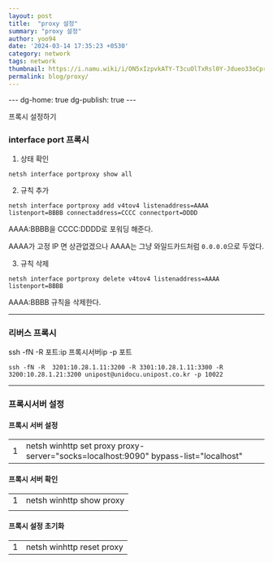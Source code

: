 ```yaml
---
layout: post
title:  "proxy 설정"
summary: "proxy 설정"
author: yoo94
date: '2024-03-14 17:35:23 +0530'
category: network
tags: network
thumbnail: https://i.namu.wiki/i/ON5xIzpvkATY-T3cuOlTxRsl0Y-Jdueo33oCpr6boBqL40lCB2j7QR9ITN3u6U1Mp4DaMrFwk15pU35jaKUm2nEa-DMP2B6lGPyfpsXwIYSsJqs2jh3S8Lo3UeNNkagzemIHiAT2W4eBACDKFMNMrA.webp
permalink: blog/proxy/
---
```


--- dg-home: true dg-publish: true ---

프록시 설정하기

### interface port 프록시

1. 상태 확인

```sehll
netsh interface portproxy show all
```

2. 규칙 추가

```sehll
netsh interface portproxy add v4tov4 listenaddress=AAAA listenport=BBBB connectaddress=CCCC connectport=DDDD
```

AAAA:BBBB을 CCCC:DDDD로 포워딩 해준다.

AAAA가 고정 IP 면 상관없겠으나 AAAA는 그냥 와일드카드처럼 `0.0.0.0`으로 두었다.

3. 규칙 삭제

```sehll
netsh interface portproxy delete v4tov4 listenaddress=AAAA listenport=BBBB
```

AAAA:BBBB 규칙을 삭제한다.

---
### 리버스 프록시

ssh -fN -R 포트:ip 프록시서버ip -p 포트

```sehll
ssh -fN -R  3201:10.28.1.11:3200 -R 3301:10.28.1.11:3300 -R  3200:10.28.1.21:3200 unipost@unidocu.unipost.co.kr -p 10022
```

---
### 프록시서버 설정
#### 프록시 서버 설정

|   |   |
|---|---|
|1|netsh winhttp set proxy proxy-server="socks=localhost:9090" bypass-list="localhost"|

#### 프록시 서버 확인

|  |  |
| ---- | ---- |
| 1 | netsh winhttp show proxy |
|  |  |

#### 프록시 설정 초기화

|   |   |
|---|---|
|1|netsh winhttp reset proxy|
```

